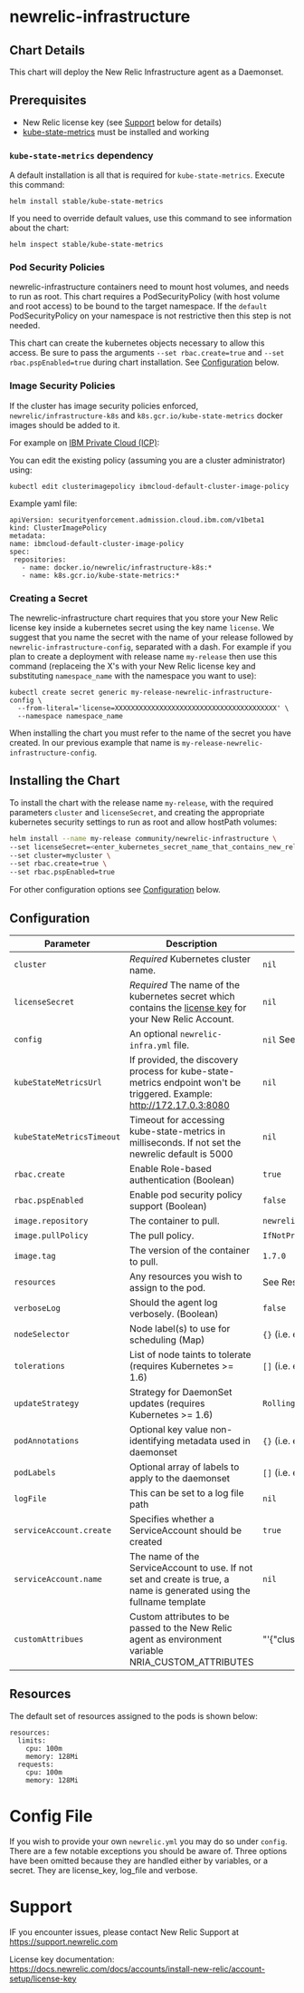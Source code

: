 # newrelic-infrastructure

## Chart Details

This chart will deploy the New Relic Infrastructure agent as a Daemonset.

## Prerequisites
- New Relic license key (see [Support](#support) below for details)
- [kube-state-metrics](https://github.com/helm/charts/tree/master/stable/kube-state-metrics) must be installed and working

### `kube-state-metrics` dependency
A default installation is all that is required for `kube-state-metrics`. Execute this command: 

```
helm install stable/kube-state-metrics
```

If you need to override default values, use this command to see information about the chart:

```
helm inspect stable/kube-state-metrics
```

### Pod Security Policies

newrelic-infrastructure containers need to mount host volumes, and needs to run as root. This chart requires a PodSecurityPolicy 
(with host volume and root access) to be bound to the target namespace. 
If the `default` PodSecurityPolicy on your namespace is not restrictive then this step is not needed.

This chart can create the kubernetes objects necessary to allow this access. Be sure to pass the arguments 
`--set rbac.create=true` and `--set rbac.pspEnabled=true` during chart installation. See [Configuration](#configuration) below.

### Image Security Policies

If the cluster has image security policies enforced, `newrelic/infrastructure-k8s` and `k8s.gcr.io/kube-state-metrics` docker images should be added to it.

For example on [IBM Private Cloud (ICP)](https://www.ibm.com/support/knowledgecenter/en/SSBS6K_3.1.2/manage_images/image_security.html):

You can edit the existing policy (assuming you are a cluster administrator) using:
```
kubectl edit clusterimagepolicy ibmcloud-default-cluster-image-policy
```

Example yaml file:
```
apiVersion: securityenforcement.admission.cloud.ibm.com/v1beta1
kind: ClusterImagePolicy
metadata:
name: ibmcloud-default-cluster-image-policy
spec:
 repositories:
   - name: docker.io/newrelic/infrastructure-k8s:*
   - name: k8s.gcr.io/kube-state-metrics:*
```

### Creating a Secret
The newrelic-infrastructure chart requires that you store your New Relic license key inside a kubernetes secret using the key name `license`. 
We suggest that you name the secret with the name of your release followed by `newrelic-infrastructure-config`, separated with a dash.
For example if you plan to create a deployment with release name `my-release` then use this command (replaceing the X's with your 
New Relic license key and substituting `namespace_name` with the namespace you want to use):

```
kubectl create secret generic my-release-newrelic-infrastructure-config \
  --from-literal='license=XXXXXXXXXXXXXXXXXXXXXXXXXXXXXXXXXXXXXXXX' \
  --namespace namespace_name
```

When installing the chart you must refer to the name of the secret you have created. In our previous example that name is 
`my-release-newrelic-infrastructure-config`.

## Installing the Chart

To install the chart with the release name `my-release`, with the required parameters `cluster` and `licenseSecret`, and creating
the appropriate kubernetes security settings to run as root and allow hostPath volumes:

```sh
helm install --name my-release community/newrelic-infrastructure \
--set licenseSecret=<enter_kubernetes_secret_name_that_contains_new_relic_license_key> \
--set cluster=mycluster \
--set rbac.create=true \
--set rbac.pspEnabled=true
```

For other configuration options see [Configuration](#configuration) below.

## Configuration

| Parameter                 | Description                                                  | Default                    |
| ------------------------- | ------------------------------------------------------------ | -------------------------- |
| `cluster`                 | *Required* Kubernetes cluster name.                          | `nil`                      |
| `licenseSecret`           | *Required* The name of the kubernetes secret which contains the [license key](https://docs.newrelic.com/docs/accounts/install-new-relic/account-setup/license-key)  for your New Relic Account. | `nil` |
| `config`                  | An optional `newrelic-infra.yml` file.                       | `nil` See Config File below |
| `kubeStateMetricsUrl`     | If provided, the discovery process for kube-state-metrics endpoint won't be triggered. Example: http://172.17.0.3:8080 | `nil` |
| `kubeStateMetricsTimeout` | Timeout for accessing kube-state-metrics in milliseconds. If not set the newrelic default is 5000 | `nil` |
| `rbac.create`             | Enable Role-based authentication (Boolean)                   | `true`                     |
| `rbac.pspEnabled`         | Enable pod security policy support (Boolean)                 | `false`                    |
| `image.repository`        | The container to pull.                                       | `newrelic/infrastructure-k8s`  |
| `image.pullPolicy`        | The pull policy.                                             | `IfNotPresent`             |
| `image.tag`               | The version of the container to pull.                        | `1.7.0`            |
| `resources`               | Any resources you wish to assign to the pod.                 | See Resources below        |
| `verboseLog`              | Should the agent log verbosely. (Boolean)                    | `false`                    |
| `nodeSelector`            | Node label(s) to use for scheduling (Map)                    | `{}` (i.e. empty map)      |
| `tolerations`             | List of node taints to tolerate (requires Kubernetes >= 1.6) | `[]` (i.e. empty list)     |
| `updateStrategy`          | Strategy for DaemonSet updates (requires Kubernetes >= 1.6)  | `RollingUpdate`            |
| `podAnnotations`          | Optional key value non-identifying metadata used in daemonset | `{}` (i.e. empty map)     |
| `podLabels`               | Optional array of labels to apply to the daemonset           | `[]` (i.e. empty list)     |
| `logFile`                 | This can be set to a log file path                           | `nil`                      |
| `serviceAccount.create`   | Specifies whether a ServiceAccount should be created         | `true`                     |
| `serviceAccount.name`     | The name of the ServiceAccount to use. If not set and create is true, a name is generated using the fullname template | `nil` |
| `customAttribues`         | Custom attributes to be passed to the New Relic agent as environment variable NRIA_CUSTOM_ATTRIBUTES | "'{\"clusterName\":\"$(CLUSTER_NAME)\"}'" |

## Resources

The default set of resources assigned to the pods is shown below:

    resources:
      limits:
        cpu: 100m
        memory: 128Mi
      requests:
        cpu: 100m
        memory: 128Mi

# Config File

If you wish to provide your own `newrelic.yml` you may do so under `config`. There are a few notable exceptions you should be aware of. Three options have been omitted because they are handled either by variables, or a secret. They are license_key, log_file and verbose.

# Support

IF you encounter issues, please contact New Relic Support at https://support.newrelic.com

License key documentation: https://docs.newrelic.com/docs/accounts/install-new-relic/account-setup/license-key
